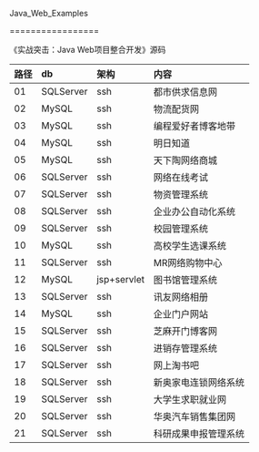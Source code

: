 Java_Web_Examples

=================

《实战突击：Java Web项目整合开发》源码

| 路径 | db | 架构 |内容|
|:---|:---|:---|:---|
|01 | SQLServer | ssh | 都市供求信息网       |
|02 | MySQL | ssh | 物流配货网           |
|03 | MySQL | ssh | 编程爱好者博客地带   |
|04 | MySQL | ssh | 明日知道             |
|05 | MySQL | ssh | 天下陶网络商城       |
|06 | SQLServer | ssh | 网络在线考试         |
|07 | SQLServer | ssh | 物资管理系统         |
|08 | SQLServer | ssh | 企业办公自动化系统   |
|09 | SQLServer | ssh | 校园管理系统         |
|10 | MySQL | ssh | 高校学生选课系统     |
|11 | SQLServer | ssh | MR网络购物中心       |
|12 | MySQL | jsp+servlet | 图书馆管理系统       |
|13 | SQLServer | ssh | 讯友网络相册         |
|14 | MySQL | ssh | 企业门户网站         |
|15 | SQLServer | ssh | 芝麻开门博客网       |
|16 | SQLServer | ssh | 进销存管理系统       |
|17 | SQLServer | ssh | 网上淘书吧           |
|18 | SQLServer | ssh | 新奥家电连锁网络系统 |
|19 | SQLServer | ssh | 大学生求职就业网     |
|20 | SQLServer | ssh | 华奥汽车销售集团网   |
|21 | SQLServer | ssh | 科研成果申报管理系统 |

